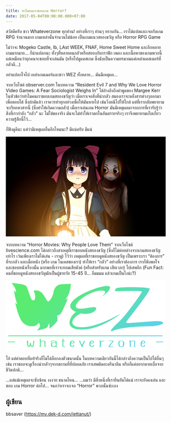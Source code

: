 ```yaml
---
title: ทำไมคนเราชอบเกม Horror?
date: 2017-05-04T00:00:00.000+07:00
---
```

สวัสดีครับ ชาว Whateverzone ทุกท่าน! 
อย่างที่เราๆ ท่านๆ ทราบกัน… เราได้แปลและเจอกับเกม RPG จำนวนมาก เกมเหล่านั้นจำนวนไม่น้อย เป็นเกมแนวสยองขวัญ หรือ Horror RPG Game

ไม่ว่าจะ Mogeko Castle, Ib, LAst WEEK, FNAF, Home Sweet Home และอีกหลายเกมมากมาย…
ก็น่าแปลกนะ ทั้งๆที่่หลายคนกลัวหรือสยองกับกราฟิก เพลง และเนื้อหาของเกมพวกนี้ แต่เหมือนว่าทุกคนจะชอบที่จะเล่นมัน (หรือไปดูแคสเกม ซึ่งนับเป็นความทรมาณแด่เหล่าแคสเตอร์ที่กลัวผี…)

อย่าแปลกใจไป เหล่าเกมเมอร์และชาว WEZ ทั้งหลาย…
มันมีเหตุผล…

[](/assets/images/re7.jpg)

จากเว็บไซต์ observer.com ในบทความ “Resident Evil 7 and Why We Love Horror Video Games: A Fear Sociologist Weighs In” ได้อ้างอิงถึงคำพูดของ Margee Kerr ในหัวข้อว่าทำไมคนเราชอบเกมสยองขวัญว่า เมื่อเราเจอสิ่งที่น่ากลัว สมองเราจะหลั่งสารต่างๆออกมาเพื่อตอบโต้ ซึ่งปกติแล้ว เราควรทำทุกอย่างเพื่อให้มันหายไป เช่นวิ่งหนีไปให้ใกล้ แต่ที่เรากลับพยายามจะเรียกหาสารนี้ (ซึ่งทำให้เกิดความกลัว) เมื่อเราเล่นเกม Horror มันมีเหตุผลมาจากการที่เรารับรู้ว่า สิ่งที่เรากำลัง “กลัว” นะ ไม่ใช่ของจริง มันจะไม่ทำให้เราตกในอันตรายจริงๆ เราจึงพยายามเก็บเกี่ยวความรู้สึกนี้ไว้…

ก็ฟังดูดีนะ แต่ว่ามีเหตุผลอื่นอีกไหมนะ? มีแน่ครับ มีแน่

![](/assets/images/madfather1.jpg)

จากบทความ “Horror Movies: Why People Love Them” จากเว็บไซต์ livescience.com ได้กล่าวถึงสาเหตุที่เราชอบหนังสยองขวัญ (ซึ่งก็ไม่ค่อยต่างจากเกมสยองขวัญเท่าไร เว้นเพียงเราไม่ได้เล่น - เราดู) ไว้ว่า เหตุผลที่เราชอบดูหนังสยองขวัญ เป็นเพราะเรา “ต้องการ” ที่จะกลัว และเมื่อหนัง (หรือ เกม ในเคสของเรา) ทำให้เรา “กลัว” อย่างที่เราต้องการ เราก็พึงพอใจ และชอบหนังเรื่องนั้น มากพอที่เราจะยอมเสียตังค์ (หรือสำหรับเกม เสียเวลา) ไปเสพอีก (Fun Fact: คนที่ชอบดูหนังสยองขวัญมักเป็นผู้ชายวัย 15-45 ปี… อืมมมม แล้วเกมเป็นไงน่ะ?) 

![](/assets/images/wezlogo2crop.png)

โอ้ แต่คำตอบที่แท้จริงก็ไม่ได้ล็อกลงตัวขนาดนั้น ในบทความเดียวกันนี้ได้กล่าวถึงความเป็นไปได้อื่นๆ เช่น เราชอบจะดูเรื่องน่ากลัวๆจากสถานที่ที่ปลอดภัย เราเสพติดอะดรีนาลีน หรือก็แค่อยากหายเบื่อจากชีวิตปกติ…

...แต่แม้เหตุผลจะซับซ้อน งงงวย ขนาดไหน… ...ผมว่า มีสิ่งหนึ่งที่เรายืนยันได้แน่
เราจะยังคงเล่น และชอบ เกม Horror ต่อไป… จนกว่าเราจะเจอ “Horror” พวกนั้นซ่ะเอง

## ผู้เขียน
bbsaver (https://my.dek-d.com/jettanut/)
